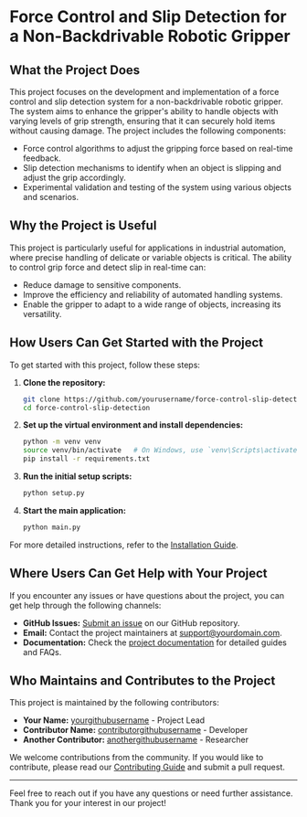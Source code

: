 # Force Control and Slip Detection for a Non-Backdrivable Robotic Gripper

## What the Project Does

This project focuses on the development and implementation of a force control and slip detection system for a non-backdrivable robotic gripper. The system aims to enhance the gripper's ability to handle objects with varying levels of grip strength, ensuring that it can securely hold items without causing damage. The project includes the following components:
- Force control algorithms to adjust the gripping force based on real-time feedback.
- Slip detection mechanisms to identify when an object is slipping and adjust the grip accordingly.
- Experimental validation and testing of the system using various objects and scenarios.

## Why the Project is Useful

This project is particularly useful for applications in industrial automation, where precise handling of delicate or variable objects is critical. The ability to control grip force and detect slip in real-time can:
- Reduce damage to sensitive components.
- Improve the efficiency and reliability of automated handling systems.
- Enable the gripper to adapt to a wide range of objects, increasing its versatility.

## How Users Can Get Started with the Project

To get started with this project, follow these steps:

1. **Clone the repository:**
    ```bash
    git clone https://github.com/yourusername/force-control-slip-detection.git
    cd force-control-slip-detection
    ```

2. **Set up the virtual environment and install dependencies:**
    ```bash
    python -m venv venv
    source venv/bin/activate   # On Windows, use `venv\Scripts\activate`
    pip install -r requirements.txt
    ```

3. **Run the initial setup scripts:**
    ```bash
    python setup.py
    ```

4. **Start the main application:**
    ```bash
    python main.py
    ```

For more detailed instructions, refer to the [Installation Guide](docs/installation.md).

## Where Users Can Get Help with Your Project

If you encounter any issues or have questions about the project, you can get help through the following channels:

- **GitHub Issues:** [Submit an issue](https://github.com/yourusername/force-control-slip-detection/issues) on our GitHub repository.
- **Email:** Contact the project maintainers at [support@yourdomain.com](mailto:support@yourdomain.com).
- **Documentation:** Check the [project documentation](docs/) for detailed guides and FAQs.

## Who Maintains and Contributes to the Project

This project is maintained by the following contributors:

- **Your Name:** [yourgithubusername](https://github.com/yourgithubusername) - Project Lead
- **Contributor Name:** [contributorgithubusername](https://github.com/contributorgithubusername) - Developer
- **Another Contributor:** [anothergithubusername](https://github.com/anothergithubusername) - Researcher

We welcome contributions from the community. If you would like to contribute, please read our [Contributing Guide](CONTRIBUTING.md) and submit a pull request.

---

Feel free to reach out if you have any questions or need further assistance. Thank you for your interest in our project!

